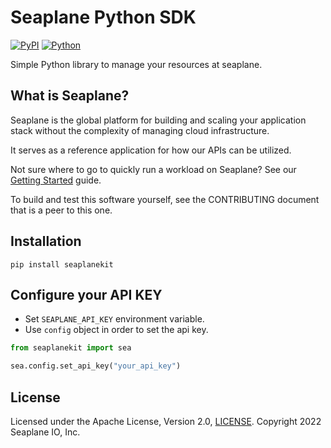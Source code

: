 # Seaplane Python SDK
[![PyPI](https://badge.fury.io/py/seaplanekit.svg)](https://badge.fury.io/py/seaplanekit)
[![Python](https://img.shields.io/pypi/pyversions/seaplanekit.svg?style=plastic)](https://badge.fury.io/py/seaplanekit)

Simple Python library to manage your resources at seaplane.

## What is Seaplane?

Seaplane is the global platform for building and scaling your application stack
without the complexity of managing cloud infrastructure.

It serves as a reference application for how our APIs can be utilized.

Not sure where to go to quickly run a workload on Seaplane? See our [Getting
Started] guide.

To build and test this software yourself, see the CONTRIBUTING document that is a peer to this one.

## Installation

```shell
pip install seaplanekit
```

## Configure your API KEY

* Set `SEAPLANE_API_KEY` environment variable.
* Use `config` object in order to set the api key.

```python
from seaplanekit import sea

sea.config.set_api_key("your_api_key")
```

## License

Licensed under the Apache License, Version 2.0, [LICENSE]. Copyright 2022 Seaplane IO, Inc.

[//]: # (Links)

[Seaplane]: https://seaplane.io/
[CLI]: https://github.com/seaplane-io/seaplane/tree/main/seaplane-cli
[SDK]: https://github.com/seaplane-io/seaplane/tree/main/seaplane
[Getting Started]: https://github.com/seaplane-io/seaplane/blob/main/seaplane-sdk/python/docs/quickstart.md
[CONTRIBUTING]: https://github.com/seaplane-io/seaplane/tree/main/seaplane-sdk/python/CONTRIBUTIONS.md
[LICENSE]: https://github.com/seaplane-io/seaplane/blob/main/LICENSE

